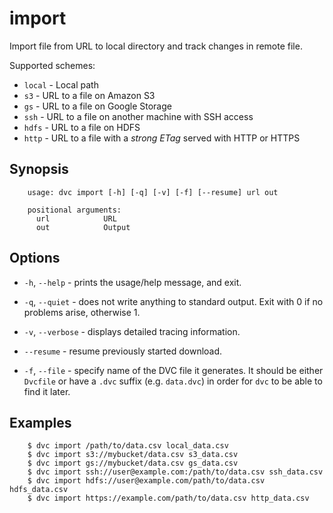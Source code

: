 # import

Import file from URL to local directory and track changes in remote file.

Supported schemes:

* `local` - Local path
* `s3` - URL to a file on Amazon S3
* `gs` - URL to a file on Google Storage
* `ssh` - URL to a file on another machine with SSH access
* `hdfs` - URL to a file on HDFS
* `http` - URL to a file with a _strong ETag_ served with HTTP or HTTPS

## Synopsis

```usage
    usage: dvc import [-h] [-q] [-v] [-f] [--resume] url out

    positional arguments:
      url            URL
      out            Output
```

## Options

* `-h`, `--help` - prints the usage/help message, and exit.

* `-q`, `--quiet` - does not write anything to standard output. Exit with 0 if
  no problems arise, otherwise 1.

* `-v`, `--verbose` - displays detailed tracing information.

* `--resume` - resume previously started download.

* `-f`, `--file` - specify name of the DVC file it generates. It should be 
  either `Dvcfile` or have a `.dvc` suffix (e.g. `data.dvc`) in order 
  for `dvc` to be able to find it later. 

## Examples

```dvc
    $ dvc import /path/to/data.csv local_data.csv
    $ dvc import s3://mybucket/data.csv s3_data.csv
    $ dvc import gs://mybucket/data.csv gs_data.csv
    $ dvc import ssh://user@example.com:/path/to/data.csv ssh_data.csv
    $ dvc import hdfs://user@example.com/path/to/data.csv hdfs_data.csv
    $ dvc import https://example.com/path/to/data.csv http_data.csv
```
